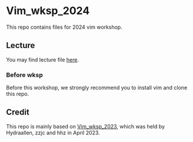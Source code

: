 # Vim_wksp_2024

This repo contains files for 2024 vim workshop.

## Lecture

You may find lecture file [here](https://github.com/TechJI-2023/Vim_wksp_2024/blob/main/Lecture.md).

### Before wksp

Before this workshop, we strongly recommend you to install vim and clone this repo.

## Credit

This repo is mainly based on [Vim_wksp_2023](https://github.com/TechJI-2023/Vim_wksp_2023), which was held by Hydraallen, zzjc and hhz in April 2023.
